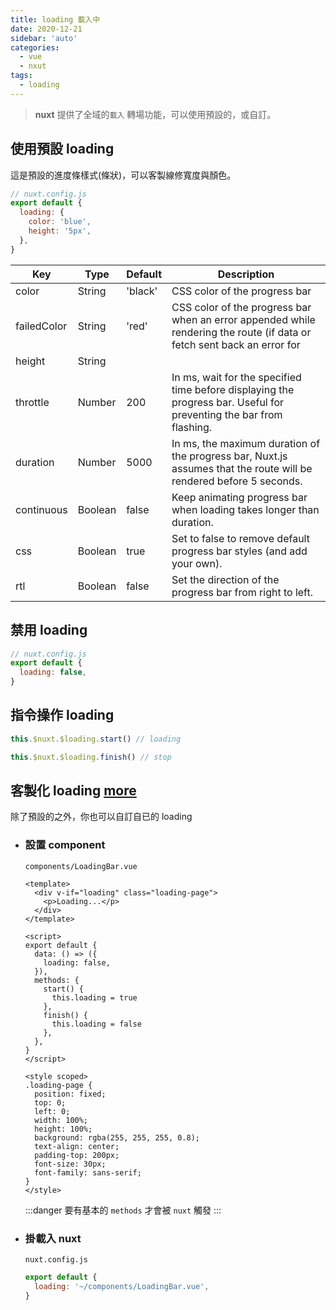 ```yaml
---
title: loading 載入中
date: 2020-12-21
sidebar: 'auto'
categories:
  - vue
  - nxut
tags:
  - loading
---
```


> **nuxt** 提供了全域的`載入` 轉場功能，可以使用預設的，或自訂。

## 使用預設 loading

這是預設的進度條樣式(條狀)，可以客製線修寬度與顏色。

```js
// nuxt.config.js
export default {
  loading: {
    color: 'blue',
    height: '5px',
  },
}
```

| Key         | Type    | Default | Description                                                                                                             |
| ----------- | ------- | ------- | ----------------------------------------------------------------------------------------------------------------------- |
| color       | String  | 'black' | CSS color of the progress bar                                                                                           |
| failedColor | String  | 'red'   | CSS color of the progress bar when an error appended while rendering the route (if data or fetch sent back an error for | example). |  |
| height      | String  |         |                                                                                                                         | '2px' | Height of the progress bar (used in the style property of the progress bar) |
| throttle    | Number  | 200     | In ms, wait for the specified time before displaying the progress bar. Useful for preventing the bar from flashing.     |
| duration    | Number  | 5000    | In ms, the maximum duration of the progress bar, Nuxt.js assumes that the route will be rendered before 5 seconds.      |
| continuous  | Boolean | false   | Keep animating progress bar when loading takes longer than duration.                                                    |
| css         | Boolean | true    | Set to false to remove default progress bar styles (and add your own).                                                  |
| rtl         | Boolean | false   | Set the direction of the progress bar from right to left.                                                               |

## 禁用 loading

```js
// nuxt.config.js
export default {
  loading: false,
}
```

## 指令操作 loading

```js
this.$nuxt.$loading.start() // loading

this.$nuxt.$loading.finish() // stop
```

## 客製化 loading [more](https://nuxtjs.org/docs/2.x/features/loading#using-a-custom-loading-component)

除了預設的之外，你也可以自訂自已的 loading

- ### 設置 component

  `components/LoadingBar.vue`

  ```vue {12-18}
  <template>
    <div v-if="loading" class="loading-page">
      <p>Loading...</p>
    </div>
  </template>

  <script>
  export default {
    data: () => ({
      loading: false,
    }),
    methods: {
      start() {
        this.loading = true
      },
      finish() {
        this.loading = false
      },
    },
  }
  </script>

  <style scoped>
  .loading-page {
    position: fixed;
    top: 0;
    left: 0;
    width: 100%;
    height: 100%;
    background: rgba(255, 255, 255, 0.8);
    text-align: center;
    padding-top: 200px;
    font-size: 30px;
    font-family: sans-serif;
  }
  </style>
  ```

  :::danger
  要有基本的 `methods` 才會被 `nuxt` 觸發
  :::

- ### 掛載入 nuxt

  `nuxt.config.js`

  ```js
  export default {
    loading: '~/components/LoadingBar.vue',
  }
  ```

